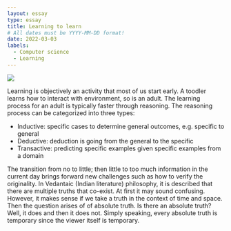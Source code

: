 ```yaml
---
layout: essay
type: essay
title: Learning to learn
# All dates must be YYYY-MM-DD format!
date: 2022-03-03
labels:
  - Computer science
  - Learning
---
```


<img class="ui tiny left circular floated image" src="../images/software-code.jpg">

Learning is objectively an activity that most of us start early. A toodler learns how to interact with environment, so is an adult. The learning process for an adult is typically faster through reasoning. The reasoning process can be categorized into three types:

- Inductive: specific cases to determine general outcomes, e.g. specific to general
- Deductive: deduction is going from the general to the specific
- Transactive: predicting specific examples given specific examples from a domain

The transition from no to little; then little to too much information in the current day brings forward new challenges such as how to verify the originality. In Vedantaic (Indian literature) philosophy, it is described that there are multiple truths that co-exist. At first it may sound confusing. However, it makes sense if we take a truth in the context of time and space. Then the question arises of of absolute truth. Is there an absolute truth? Well, it does and then it does not. Simply speaking, every absolute truth is temporary since the viewer itself is temporary.
